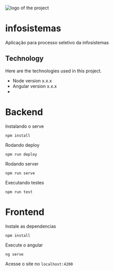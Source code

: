 ![logo of the project](https://www.infosistemas.com.br/wp-content/themes/infosistemas/assets/images/logo.png) 
# infosistemas

Aplicação para processo seletivo da infosistemas


## Technology 
 
Here are the technologies used in this project.
 
* Node version  x.x.x
* Angular version x.x.x
* 

# Backend
Instalando o serve

`npm install`

Rodando deploy

`npm run deploy`

Rodando server

`npm run serve` 

Executando testes

`npm run test`

# Frontend

Instale as dependencias

`npm install`

Execute o angular

`ng serve`

Acesse o site no `localhost:4200` 
